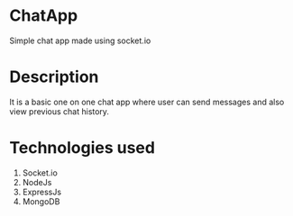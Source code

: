 # ChatApp
Simple chat app made using socket.io 

# Description
It is a basic one on one chat app where user can send messages and also view previous chat history.

# Technologies used
1) Socket.io
2) NodeJs
3) ExpressJs
4) MongoDB
